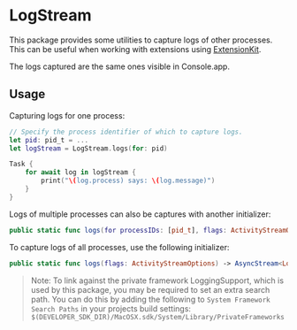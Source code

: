 # LogStream

This package provides some utilities to capture logs of other processes. This can be useful when working with extensions using [ExtensionKit](https://developer.apple.com/documentation/extensionkit).

The logs captured are the same ones visible in Console.app.

## Usage

Capturing logs for one process:

```swift
// Specify the process identifier of which to capture logs.
let pid: pid_t = ...
let logStream = LogStream.logs(for: pid)

Task {
    for await log in logStream {
        print("\(log.process) says: \(log.message)")
    }
}
```

Logs of multiple processes can also be captures with another initializer:
```swift
public static func logs(for processIDs: [pid_t], flags: ActivityStreamOptions) -> AsyncStream<LogMessage>
```

To capture logs of all processes, use the following initializer:
```swift
public static func logs(flags: ActivityStreamOptions) -> AsyncStream<LogMessage>
```

> Note: To link against the private framework LoggingSupport, which is used by this package, you may be required to set an extra search path. You can do this by adding the following to `System Framework Search Paths` in your projects build settings: `$(DEVELOPER_SDK_DIR)/MacOSX.sdk/System/Library/PrivateFrameworks`
